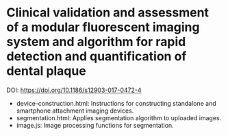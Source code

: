 # Clinical validation and assessment of a modular fluorescent imaging system and algorithm for rapid detection and quantification of dental plaque

DOI: https://doi.org/10.1186/s12903-017-0472-4

- device-construction.html: Instructions for constructing standalone and smartphone attachment imaging devices.
- segmentation.html: Applies segmentation algorithm to uploaded images.
- image.js: Image processing functions for segmentation.